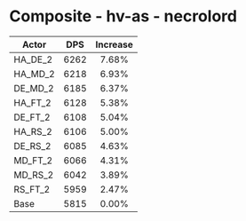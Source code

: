 # Composite - hv-as - necrolord
| Actor | DPS | Increase |
|---|:---:|:---:|
|HA_DE_2|6262|7.68%|
|HA_MD_2|6218|6.93%|
|DE_MD_2|6185|6.37%|
|HA_FT_2|6128|5.38%|
|DE_FT_2|6108|5.04%|
|HA_RS_2|6106|5.00%|
|DE_RS_2|6085|4.63%|
|MD_FT_2|6066|4.31%|
|MD_RS_2|6042|3.89%|
|RS_FT_2|5959|2.47%|
|Base|5815|0.00%|
